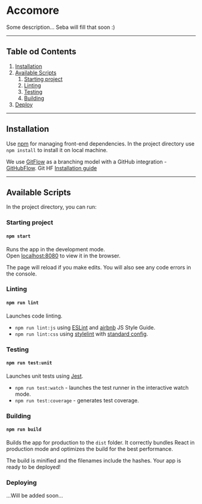 # Accomore

Some description... Seba will fill that soon :)

---

## Table od Contents

1. [Installation](#installation)
2. [Available Scripts](#available-scripts)
    1. [Starting project](#starting-project)
    2. [Linting](#linting)
    3. [Testing](#testing)
    4. [Building](#building)
3. [Deploy](#deploy)

---

## Installation

Use [npm](https://nodejs.com) for managing front-end dependencies.
In the project directory use `npm install` to install it on local machine.

We use [GitFlow](https://datasift.github.io/gitflow/IntroducingGitFlow.html) as a branching model with a GitHub integration - [GitHubFlow](https://datasift.github.io/gitflow/GitFlowForGitHub.html).
Git HF [Installation guide](https://datasift.github.io/gitflow/TheHubFlowTools.html)


---

## Available Scripts

In the project directory, you can run:

### Starting project

#### `npm start`

Runs the app in the development mode.<br>
Open [localhost:8080](http://localhost:8080) to view it in the browser.

The page will reload if you make edits. You will also see any code errors in the console.


### Linting

#### `npm run lint`

Launches code linting.

- `npm run lint:js` using [ESLint](http://eslint.org) and [airbnb](https://github.com/airbnb/javascript) JS Style Guide.
- `npm run lint:css` using [stylelint](https://stylelint.io) with [standard config](https://github.com/stylelint/stylelint-config-standard).

### Testing

#### `npm run test:unit`

Launches unit tests using [Jest](https://facebook.github.io/jest/).

- `npm run test:watch` - launches the test runner in the interactive watch mode.
- `npm run test:coverage` - generates test coverage.


### Building

#### `npm run build`

Builds the app for production to the `dist` folder.
It correctly bundles React in production mode and optimizes the build for the best performance.

The build is minified and the filenames include the hashes.
Your app is ready to be deployed!

### Deploying

...Will be added soon...
